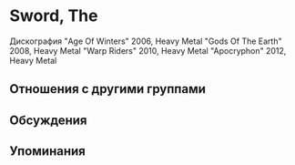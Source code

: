 # Sword, The

Дискография
"Age Of Winters" 2006, Heavy Metal
"Gods Of The Earth" 2008, Heavy Metal
"Warp Riders" 2010, Heavy Metal
"Apocryphon" 2012, Heavy Metal

## Отношения с другими группами


## Обсуждения


## Упоминания

